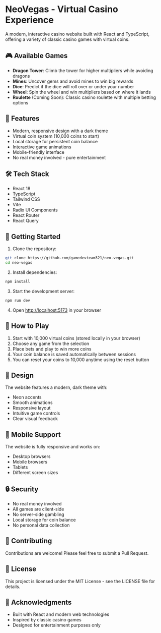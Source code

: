 # NeoVegas - Virtual Casino Experience

A modern, interactive casino website built with React and TypeScript, offering a variety of classic casino games with virtual coins.

## 🎮 Available Games

- **Dragon Tower**: Climb the tower for higher multipliers while avoiding dragons
- **Mines**: Uncover gems and avoid mines to win big rewards
- **Dice**: Predict if the dice will roll over or under your number
- **Wheel**: Spin the wheel and win multipliers based on where it lands
- **Roulette** (Coming Soon): Classic casino roulette with multiple betting options

## 🚀 Features

- Modern, responsive design with a dark theme
- Virtual coin system (10,000 coins to start)
- Local storage for persistent coin balance
- Interactive game animations
- Mobile-friendly interface
- No real money involved - pure entertainment

## 🛠️ Tech Stack

- React 18
- TypeScript
- Tailwind CSS
- Vite
- Radix UI Components
- React Router
- React Query

## 🎯 Getting Started

1. Clone the repository:
```bash
git clone https://github.com/gamedevteam321/neo-vegas.git
cd neo-vegas
```

2. Install dependencies:
```bash
npm install
```

3. Start the development server:
```bash
npm run dev
```

4. Open [http://localhost:5173](http://localhost:5173) in your browser

## 🎲 How to Play

1. Start with 10,000 virtual coins (stored locally in your browser)
2. Choose any game from the selection
3. Place bets and play to win more coins
4. Your coin balance is saved automatically between sessions
5. You can reset your coins to 10,000 anytime using the reset button

## 🎨 Design

The website features a modern, dark theme with:
- Neon accents
- Smooth animations
- Responsive layout
- Intuitive game controls
- Clear visual feedback

## 📱 Mobile Support

The website is fully responsive and works on:
- Desktop browsers
- Mobile browsers
- Tablets
- Different screen sizes

## 🔒 Security

- No real money involved
- All games are client-side
- No server-side gambling
- Local storage for coin balance
- No personal data collection

## 🤝 Contributing

Contributions are welcome! Please feel free to submit a Pull Request.

## 📄 License

This project is licensed under the MIT License - see the LICENSE file for details.

## 🙏 Acknowledgments

- Built with React and modern web technologies
- Inspired by classic casino games
- Designed for entertainment purposes only
